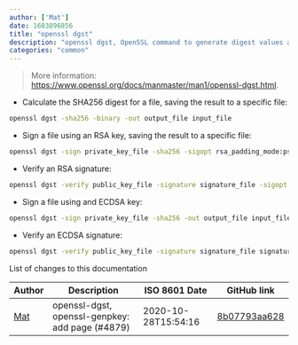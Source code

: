 ```yaml
---
author: ['Mat']
date: 1603896856
title: "openssl dgst"
description: "openssl dgst, OpenSSL command to generate digest values and perform signature operations."
categories: "common"
---
```

> More information: <https://www.openssl.org/docs/manmaster/man1/openssl-dgst.html>.

- Calculate the SHA256 digest for a file, saving the result to a specific file:

```bash
openssl dgst -sha256 -binary -out output_file input_file
```

- Sign a file using an RSA key, saving the result to a specific file:

```bash
openssl dgst -sign private_key_file -sha256 -sigopt rsa_padding_mode:pss -out output_file input_file
```

- Verify an RSA signature:

```bash
openssl dgst -verify public_key_file -signature signature_file -sigopt rsa_padding_mode:pss signature_message_file
```

- Sign a file using and ECDSA key:

```bash
openssl dgst -sign private_key_file -sha256 -out output_file input_file
```

- Verify an ECDSA signature:

```bash
openssl dgst -verify public_key_file -signature signature_file signature_message_file
```
List of changes to this documentation


Author | Description | ISO 8601 Date | GitHub link
------|-----|-----|-----
[Mat](mailto:mtausig@users.noreply.github.com) | openssl-dgst, openssl-genpkey: add page (#4879) | 2020-10-28T15:54:16 | [8b07793aa628](https://github.com/tldr-pages/tldr/commit/8b07793aa62837aeced69901a378d91e82869d46)

